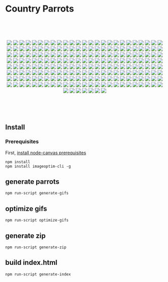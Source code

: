 Country Parrots
================
<p>
  <img height="50" src="data:image/png;base64,iVBORw0KGgoAAAANSUhEUgAAAAEAAAABCAQAAAC1HAwCAAAAC0lEQVR4nGNiYAAAAAkAAxkR2eQAAAAASUVORK5CYII=">
</p>
<p align="center">
  <img src="https://raw.githubusercontent.com/reimertz/countryparrots/master/parrots/afghanistan-parrot.gif">
<img src="https://raw.githubusercontent.com/reimertz/countryparrots/master/parrots/albania-parrot.gif">
<img src="https://raw.githubusercontent.com/reimertz/countryparrots/master/parrots/algeria-parrot.gif">
<img src="https://raw.githubusercontent.com/reimertz/countryparrots/master/parrots/andorra-parrot.gif">
<img src="https://raw.githubusercontent.com/reimertz/countryparrots/master/parrots/angola-parrot.gif">
<img src="https://raw.githubusercontent.com/reimertz/countryparrots/master/parrots/antigua-and-barbuda-parrot.gif">
<img src="https://raw.githubusercontent.com/reimertz/countryparrots/master/parrots/argentina-parrot.gif">
<img src="https://raw.githubusercontent.com/reimertz/countryparrots/master/parrots/armenia-parrot.gif">
<img src="https://raw.githubusercontent.com/reimertz/countryparrots/master/parrots/australia-parrot.gif">
<img src="https://raw.githubusercontent.com/reimertz/countryparrots/master/parrots/austria-parrot.gif">
<img src="https://raw.githubusercontent.com/reimertz/countryparrots/master/parrots/azerbaijan-parrot.gif">
<img src="https://raw.githubusercontent.com/reimertz/countryparrots/master/parrots/the-bahamas-parrot.gif">
<img src="https://raw.githubusercontent.com/reimertz/countryparrots/master/parrots/bahrain-parrot.gif">
<img src="https://raw.githubusercontent.com/reimertz/countryparrots/master/parrots/bangladesh-parrot.gif">
<img src="https://raw.githubusercontent.com/reimertz/countryparrots/master/parrots/barbados-parrot.gif">
<img src="https://raw.githubusercontent.com/reimertz/countryparrots/master/parrots/belarus-parrot.gif">
<img src="https://raw.githubusercontent.com/reimertz/countryparrots/master/parrots/belgium-parrot.gif">
<img src="https://raw.githubusercontent.com/reimertz/countryparrots/master/parrots/belize-parrot.gif">
<img src="https://raw.githubusercontent.com/reimertz/countryparrots/master/parrots/benin-parrot.gif">
<img src="https://raw.githubusercontent.com/reimertz/countryparrots/master/parrots/bhutan-parrot.gif">
<img src="https://raw.githubusercontent.com/reimertz/countryparrots/master/parrots/bolivia-parrot.gif">
<img src="https://raw.githubusercontent.com/reimertz/countryparrots/master/parrots/bosnia-and-herzegovina-parrot.gif">
<img src="https://raw.githubusercontent.com/reimertz/countryparrots/master/parrots/botswana-parrot.gif">
<img src="https://raw.githubusercontent.com/reimertz/countryparrots/master/parrots/brazil-parrot.gif">
<img src="https://raw.githubusercontent.com/reimertz/countryparrots/master/parrots/brunei-parrot.gif">
<img src="https://raw.githubusercontent.com/reimertz/countryparrots/master/parrots/bulgaria-parrot.gif">
<img src="https://raw.githubusercontent.com/reimertz/countryparrots/master/parrots/burkina-faso-parrot.gif">
<img src="https://raw.githubusercontent.com/reimertz/countryparrots/master/parrots/burundi-parrot.gif">
<img src="https://raw.githubusercontent.com/reimertz/countryparrots/master/parrots/cambodia-parrot.gif">
<img src="https://raw.githubusercontent.com/reimertz/countryparrots/master/parrots/cameroon-parrot.gif">
<img src="https://raw.githubusercontent.com/reimertz/countryparrots/master/parrots/canada-parrot.gif">
<img src="https://raw.githubusercontent.com/reimertz/countryparrots/master/parrots/cape-verde-parrot.gif">
<img src="https://raw.githubusercontent.com/reimertz/countryparrots/master/parrots/central-african-republic-parrot.gif">
<img src="https://raw.githubusercontent.com/reimertz/countryparrots/master/parrots/chad-parrot.gif">
<img src="https://raw.githubusercontent.com/reimertz/countryparrots/master/parrots/chile-parrot.gif">
<img src="https://raw.githubusercontent.com/reimertz/countryparrots/master/parrots/china-parrot.gif">
<img src="https://raw.githubusercontent.com/reimertz/countryparrots/master/parrots/colombia-parrot.gif">
<img src="https://raw.githubusercontent.com/reimertz/countryparrots/master/parrots/comoros-parrot.gif">
<img src="https://raw.githubusercontent.com/reimertz/countryparrots/master/parrots/democratic-republic-of-the-congo-parrot.gif">
<img src="https://raw.githubusercontent.com/reimertz/countryparrots/master/parrots/congo-parrot.gif">
<img src="https://raw.githubusercontent.com/reimertz/countryparrots/master/parrots/costa-rica-parrot.gif">
<img src="https://raw.githubusercontent.com/reimertz/countryparrots/master/parrots/croatia-parrot.gif">
<img src="https://raw.githubusercontent.com/reimertz/countryparrots/master/parrots/cuba-parrot.gif">
<img src="https://raw.githubusercontent.com/reimertz/countryparrots/master/parrots/cyprus-parrot.gif">
<img src="https://raw.githubusercontent.com/reimertz/countryparrots/master/parrots/czech-republic-parrot.gif">
<img src="https://raw.githubusercontent.com/reimertz/countryparrots/master/parrots/denmark-parrot.gif">
<img src="https://raw.githubusercontent.com/reimertz/countryparrots/master/parrots/djibouti-parrot.gif">
<img src="https://raw.githubusercontent.com/reimertz/countryparrots/master/parrots/dominica-parrot.gif">
<img src="https://raw.githubusercontent.com/reimertz/countryparrots/master/parrots/dominican-republic-parrot.gif">
<img src="https://raw.githubusercontent.com/reimertz/countryparrots/master/parrots/timor-leste-parrot.gif">
<img src="https://raw.githubusercontent.com/reimertz/countryparrots/master/parrots/ecuador-parrot.gif">
<img src="https://raw.githubusercontent.com/reimertz/countryparrots/master/parrots/egypt-parrot.gif">
<img src="https://raw.githubusercontent.com/reimertz/countryparrots/master/parrots/el-salvador-parrot.gif">
<img src="https://raw.githubusercontent.com/reimertz/countryparrots/master/parrots/equatorial-guinea-parrot.gif">
<img src="https://raw.githubusercontent.com/reimertz/countryparrots/master/parrots/eritrea-parrot.gif">
<img src="https://raw.githubusercontent.com/reimertz/countryparrots/master/parrots/estonia-parrot.gif">
<img src="https://raw.githubusercontent.com/reimertz/countryparrots/master/parrots/ethiopia-parrot.gif">
<img src="https://raw.githubusercontent.com/reimertz/countryparrots/master/parrots/fiji-parrot.gif">
<img src="https://raw.githubusercontent.com/reimertz/countryparrots/master/parrots/finland-parrot.gif">
<img src="https://raw.githubusercontent.com/reimertz/countryparrots/master/parrots/france-parrot.gif">
<img src="https://raw.githubusercontent.com/reimertz/countryparrots/master/parrots/gabon-parrot.gif">
<img src="https://raw.githubusercontent.com/reimertz/countryparrots/master/parrots/the-gambia-parrot.gif">
<img src="https://raw.githubusercontent.com/reimertz/countryparrots/master/parrots/georgia-parrot.gif">
<img src="https://raw.githubusercontent.com/reimertz/countryparrots/master/parrots/germany-parrot.gif">
<img src="https://raw.githubusercontent.com/reimertz/countryparrots/master/parrots/ghana-parrot.gif">
<img src="https://raw.githubusercontent.com/reimertz/countryparrots/master/parrots/greece-parrot.gif">
<img src="https://raw.githubusercontent.com/reimertz/countryparrots/master/parrots/grenada-parrot.gif">
<img src="https://raw.githubusercontent.com/reimertz/countryparrots/master/parrots/guatemala-parrot.gif">
<img src="https://raw.githubusercontent.com/reimertz/countryparrots/master/parrots/guinea-parrot.gif">
<img src="https://raw.githubusercontent.com/reimertz/countryparrots/master/parrots/guinea-bissau-parrot.gif">
<img src="https://raw.githubusercontent.com/reimertz/countryparrots/master/parrots/guyana-parrot.gif">
<img src="https://raw.githubusercontent.com/reimertz/countryparrots/master/parrots/haiti-parrot.gif">
<img src="https://raw.githubusercontent.com/reimertz/countryparrots/master/parrots/honduras-parrot.gif">
<img src="https://raw.githubusercontent.com/reimertz/countryparrots/master/parrots/hungary-parrot.gif">
<img src="https://raw.githubusercontent.com/reimertz/countryparrots/master/parrots/iceland-parrot.gif">
<img src="https://raw.githubusercontent.com/reimertz/countryparrots/master/parrots/india-parrot.gif">
<img src="https://raw.githubusercontent.com/reimertz/countryparrots/master/parrots/indonesia-parrot.gif">
<img src="https://raw.githubusercontent.com/reimertz/countryparrots/master/parrots/iran-parrot.gif">
<img src="https://raw.githubusercontent.com/reimertz/countryparrots/master/parrots/iraq-parrot.gif">
<img src="https://raw.githubusercontent.com/reimertz/countryparrots/master/parrots/ireland-parrot.gif">
<img src="https://raw.githubusercontent.com/reimertz/countryparrots/master/parrots/israel-parrot.gif">
<img src="https://raw.githubusercontent.com/reimertz/countryparrots/master/parrots/italy-parrot.gif">
<img src="https://raw.githubusercontent.com/reimertz/countryparrots/master/parrots/ivory-coast-parrot.gif">
<img src="https://raw.githubusercontent.com/reimertz/countryparrots/master/parrots/jamaica-parrot.gif">
<img src="https://raw.githubusercontent.com/reimertz/countryparrots/master/parrots/japan-parrot.gif">
<img src="https://raw.githubusercontent.com/reimertz/countryparrots/master/parrots/jordan-parrot.gif">
<img src="https://raw.githubusercontent.com/reimertz/countryparrots/master/parrots/kazakhstan-parrot.gif">
<img src="https://raw.githubusercontent.com/reimertz/countryparrots/master/parrots/kenya-parrot.gif">
<img src="https://raw.githubusercontent.com/reimertz/countryparrots/master/parrots/kiribati-parrot.gif">
<img src="https://raw.githubusercontent.com/reimertz/countryparrots/master/parrots/north-korea-parrot.gif">
<img src="https://raw.githubusercontent.com/reimertz/countryparrots/master/parrots/south-korea-parrot.gif">
<img src="https://raw.githubusercontent.com/reimertz/countryparrots/master/parrots/kuwait-parrot.gif">
<img src="https://raw.githubusercontent.com/reimertz/countryparrots/master/parrots/kyrgyzstan-parrot.gif">
<img src="https://raw.githubusercontent.com/reimertz/countryparrots/master/parrots/laos-parrot.gif">
<img src="https://raw.githubusercontent.com/reimertz/countryparrots/master/parrots/latvia-parrot.gif">
<img src="https://raw.githubusercontent.com/reimertz/countryparrots/master/parrots/lebanon-parrot.gif">
<img src="https://raw.githubusercontent.com/reimertz/countryparrots/master/parrots/lesotho-parrot.gif">
<img src="https://raw.githubusercontent.com/reimertz/countryparrots/master/parrots/liberia-parrot.gif">
<img src="https://raw.githubusercontent.com/reimertz/countryparrots/master/parrots/libya-parrot.gif">
<img src="https://raw.githubusercontent.com/reimertz/countryparrots/master/parrots/liechtenstein-parrot.gif">
<img src="https://raw.githubusercontent.com/reimertz/countryparrots/master/parrots/lithuania-parrot.gif">
<img src="https://raw.githubusercontent.com/reimertz/countryparrots/master/parrots/luxembourg-parrot.gif">
<img src="https://raw.githubusercontent.com/reimertz/countryparrots/master/parrots/macedonia-parrot.gif">
<img src="https://raw.githubusercontent.com/reimertz/countryparrots/master/parrots/madagascar-parrot.gif">
<img src="https://raw.githubusercontent.com/reimertz/countryparrots/master/parrots/malawi-parrot.gif">
<img src="https://raw.githubusercontent.com/reimertz/countryparrots/master/parrots/malaysia-parrot.gif">
<img src="https://raw.githubusercontent.com/reimertz/countryparrots/master/parrots/maldives-parrot.gif">
<img src="https://raw.githubusercontent.com/reimertz/countryparrots/master/parrots/mali-parrot.gif">
<img src="https://raw.githubusercontent.com/reimertz/countryparrots/master/parrots/malta-parrot.gif">
<img src="https://raw.githubusercontent.com/reimertz/countryparrots/master/parrots/marshall-islands-parrot.gif">
<img src="https://raw.githubusercontent.com/reimertz/countryparrots/master/parrots/mauritania-parrot.gif">
<img src="https://raw.githubusercontent.com/reimertz/countryparrots/master/parrots/mauritius-parrot.gif">
<img src="https://raw.githubusercontent.com/reimertz/countryparrots/master/parrots/mexico-parrot.gif">
<img src="https://raw.githubusercontent.com/reimertz/countryparrots/master/parrots/fs-micronesia-parrot.gif">
<img src="https://raw.githubusercontent.com/reimertz/countryparrots/master/parrots/moldova-parrot.gif">
<img src="https://raw.githubusercontent.com/reimertz/countryparrots/master/parrots/monaco-parrot.gif">
<img src="https://raw.githubusercontent.com/reimertz/countryparrots/master/parrots/mongolia-parrot.gif">
<img src="https://raw.githubusercontent.com/reimertz/countryparrots/master/parrots/montenegro-parrot.gif">
<img src="https://raw.githubusercontent.com/reimertz/countryparrots/master/parrots/morocco-parrot.gif">
<img src="https://raw.githubusercontent.com/reimertz/countryparrots/master/parrots/mozambique-parrot.gif">
<img src="https://raw.githubusercontent.com/reimertz/countryparrots/master/parrots/myanmar-parrot.gif">
<img src="https://raw.githubusercontent.com/reimertz/countryparrots/master/parrots/namibia-parrot.gif">
<img src="https://raw.githubusercontent.com/reimertz/countryparrots/master/parrots/nauru-parrot.gif">
<img src="https://raw.githubusercontent.com/reimertz/countryparrots/master/parrots/nepal-parrot.gif">
<img src="https://raw.githubusercontent.com/reimertz/countryparrots/master/parrots/kingdom-of-the-netherlands-parrot.gif">
<img src="https://raw.githubusercontent.com/reimertz/countryparrots/master/parrots/new-zealand-parrot.gif">
<img src="https://raw.githubusercontent.com/reimertz/countryparrots/master/parrots/nicaragua-parrot.gif">
<img src="https://raw.githubusercontent.com/reimertz/countryparrots/master/parrots/niger-parrot.gif">
<img src="https://raw.githubusercontent.com/reimertz/countryparrots/master/parrots/nigeria-parrot.gif">
<img src="https://raw.githubusercontent.com/reimertz/countryparrots/master/parrots/norway-parrot.gif">
<img src="https://raw.githubusercontent.com/reimertz/countryparrots/master/parrots/oman-parrot.gif">
<img src="https://raw.githubusercontent.com/reimertz/countryparrots/master/parrots/pakistan-parrot.gif">
<img src="https://raw.githubusercontent.com/reimertz/countryparrots/master/parrots/palau-parrot.gif">
<img src="https://raw.githubusercontent.com/reimertz/countryparrots/master/parrots/state-of-palestine-parrot.gif">
<img src="https://raw.githubusercontent.com/reimertz/countryparrots/master/parrots/panama-parrot.gif">
<img src="https://raw.githubusercontent.com/reimertz/countryparrots/master/parrots/papua-new-guinea-parrot.gif">
<img src="https://raw.githubusercontent.com/reimertz/countryparrots/master/parrots/paraguay-parrot.gif">
<img src="https://raw.githubusercontent.com/reimertz/countryparrots/master/parrots/peru-parrot.gif">
<img src="https://raw.githubusercontent.com/reimertz/countryparrots/master/parrots/philippines-parrot.gif">
<img src="https://raw.githubusercontent.com/reimertz/countryparrots/master/parrots/poland-parrot.gif">
<img src="https://raw.githubusercontent.com/reimertz/countryparrots/master/parrots/portugal-parrot.gif">
<img src="https://raw.githubusercontent.com/reimertz/countryparrots/master/parrots/puerto-rico-parrot.gif">
<img src="https://raw.githubusercontent.com/reimertz/countryparrots/master/parrots/qatar-parrot.gif">
<img src="https://raw.githubusercontent.com/reimertz/countryparrots/master/parrots/romania-parrot.gif">
<img src="https://raw.githubusercontent.com/reimertz/countryparrots/master/parrots/russia-parrot.gif">
<img src="https://raw.githubusercontent.com/reimertz/countryparrots/master/parrots/rwanda-parrot.gif">
<img src="https://raw.githubusercontent.com/reimertz/countryparrots/master/parrots/saint-kitts-and-nevis-parrot.gif">
<img src="https://raw.githubusercontent.com/reimertz/countryparrots/master/parrots/saint-lucia-parrot.gif">
<img src="https://raw.githubusercontent.com/reimertz/countryparrots/master/parrots/saint-vincent-and-the-grenadines-parrot.gif">
<img src="https://raw.githubusercontent.com/reimertz/countryparrots/master/parrots/samoa-parrot.gif">
<img src="https://raw.githubusercontent.com/reimertz/countryparrots/master/parrots/san-marino-parrot.gif">
<img src="https://raw.githubusercontent.com/reimertz/countryparrots/master/parrots/são-tomé-and-príncipe-parrot.gif">
<img src="https://raw.githubusercontent.com/reimertz/countryparrots/master/parrots/saudi-arabia-parrot.gif">
<img src="https://raw.githubusercontent.com/reimertz/countryparrots/master/parrots/senegal-parrot.gif">
<img src="https://raw.githubusercontent.com/reimertz/countryparrots/master/parrots/serbia-parrot.gif">
<img src="https://raw.githubusercontent.com/reimertz/countryparrots/master/parrots/seychelles-parrot.gif">
<img src="https://raw.githubusercontent.com/reimertz/countryparrots/master/parrots/sierra-leone-parrot.gif">
<img src="https://raw.githubusercontent.com/reimertz/countryparrots/master/parrots/singapore-parrot.gif">
<img src="https://raw.githubusercontent.com/reimertz/countryparrots/master/parrots/slovakia-parrot.gif">
<img src="https://raw.githubusercontent.com/reimertz/countryparrots/master/parrots/slovenia-parrot.gif">
<img src="https://raw.githubusercontent.com/reimertz/countryparrots/master/parrots/solomon-islands-parrot.gif">
<img src="https://raw.githubusercontent.com/reimertz/countryparrots/master/parrots/somalia-parrot.gif">
<img src="https://raw.githubusercontent.com/reimertz/countryparrots/master/parrots/south-africa-parrot.gif">
<img src="https://raw.githubusercontent.com/reimertz/countryparrots/master/parrots/south-sudan-parrot.gif">
<img src="https://raw.githubusercontent.com/reimertz/countryparrots/master/parrots/spain-parrot.gif">
<img src="https://raw.githubusercontent.com/reimertz/countryparrots/master/parrots/sri-lanka-parrot.gif">
<img src="https://raw.githubusercontent.com/reimertz/countryparrots/master/parrots/sudan-parrot.gif">
<img src="https://raw.githubusercontent.com/reimertz/countryparrots/master/parrots/suriname-parrot.gif">
<img src="https://raw.githubusercontent.com/reimertz/countryparrots/master/parrots/swaziland-parrot.gif">
<img src="https://raw.githubusercontent.com/reimertz/countryparrots/master/parrots/sweden-parrot.gif">
<img src="https://raw.githubusercontent.com/reimertz/countryparrots/master/parrots/switzerland-parrot.gif">
<img src="https://raw.githubusercontent.com/reimertz/countryparrots/master/parrots/syria-parrot.gif">
<img src="https://raw.githubusercontent.com/reimertz/countryparrots/master/parrots/tajikistan-parrot.gif">
<img src="https://raw.githubusercontent.com/reimertz/countryparrots/master/parrots/tanzania-parrot.gif">
<img src="https://raw.githubusercontent.com/reimertz/countryparrots/master/parrots/thailand-parrot.gif">
<img src="https://raw.githubusercontent.com/reimertz/countryparrots/master/parrots/togo-parrot.gif">
<img src="https://raw.githubusercontent.com/reimertz/countryparrots/master/parrots/tonga-parrot.gif">
<img src="https://raw.githubusercontent.com/reimertz/countryparrots/master/parrots/trinidad-and-tobago-parrot.gif">
<img src="https://raw.githubusercontent.com/reimertz/countryparrots/master/parrots/tunisia-parrot.gif">
<img src="https://raw.githubusercontent.com/reimertz/countryparrots/master/parrots/turkey-parrot.gif">
<img src="https://raw.githubusercontent.com/reimertz/countryparrots/master/parrots/turkmenistan-parrot.gif">
<img src="https://raw.githubusercontent.com/reimertz/countryparrots/master/parrots/tuvalu-parrot.gif">
<img src="https://raw.githubusercontent.com/reimertz/countryparrots/master/parrots/uganda-parrot.gif">
<img src="https://raw.githubusercontent.com/reimertz/countryparrots/master/parrots/ukraine-parrot.gif">
<img src="https://raw.githubusercontent.com/reimertz/countryparrots/master/parrots/united-arab-emirates-parrot.gif">
<img src="https://raw.githubusercontent.com/reimertz/countryparrots/master/parrots/united-kingdom-parrot.gif">
<img src="https://raw.githubusercontent.com/reimertz/countryparrots/master/parrots/united-states-parrot.gif">
<img src="https://raw.githubusercontent.com/reimertz/countryparrots/master/parrots/uruguay-parrot.gif">
<img src="https://raw.githubusercontent.com/reimertz/countryparrots/master/parrots/uzbekistan-parrot.gif">
<img src="https://raw.githubusercontent.com/reimertz/countryparrots/master/parrots/vanuatu-parrot.gif">
<img src="https://raw.githubusercontent.com/reimertz/countryparrots/master/parrots/vatican-city-parrot.gif">
<img src="https://raw.githubusercontent.com/reimertz/countryparrots/master/parrots/venezuela-parrot.gif">
<img src="https://raw.githubusercontent.com/reimertz/countryparrots/master/parrots/vietnam-parrot.gif">
<img src="https://raw.githubusercontent.com/reimertz/countryparrots/master/parrots/yemen-parrot.gif">
<img src="https://raw.githubusercontent.com/reimertz/countryparrots/master/parrots/zambia-parrot.gif">
<img src="https://raw.githubusercontent.com/reimertz/countryparrots/master/parrots/zimbabwe-parrot.gif">
<img src="https://raw.githubusercontent.com/reimertz/countryparrots/master/parrots/abkhazia-parrot.gif">
<img src="https://raw.githubusercontent.com/reimertz/countryparrots/master/parrots/cook-islands-parrot.gif">
<img src="https://raw.githubusercontent.com/reimertz/countryparrots/master/parrots/kosovo-parrot.gif">
<img src="https://raw.githubusercontent.com/reimertz/countryparrots/master/parrots/nagorno-karabakh-republic-parrot.gif">
<img src="https://raw.githubusercontent.com/reimertz/countryparrots/master/parrots/niue-parrot.gif">
<img src="https://raw.githubusercontent.com/reimertz/countryparrots/master/parrots/northern-cyprus-parrot.gif">
<img src="https://raw.githubusercontent.com/reimertz/countryparrots/master/parrots/sahrawi-arab-democratic-republic-parrot.gif">
<img src="https://raw.githubusercontent.com/reimertz/countryparrots/master/parrots/somaliland-parrot.gif">
<img src="https://raw.githubusercontent.com/reimertz/countryparrots/master/parrots/south-ossetia-parrot.gif">
<img src="https://raw.githubusercontent.com/reimertz/countryparrots/master/parrots/taiwan-parrot.gif">
<img src="https://raw.githubusercontent.com/reimertz/countryparrots/master/parrots/transnistria-parrot.gif">
  <p>
    <img height="50" src="data:image/png;base64,iVBORw0KGgoAAAANSUhEUgAAAAEAAAABCAQAAAC1HAwCAAAAC0lEQVR4nGNiYAAAAAkAAxkR2eQAAAAASUVORK5CYII=">
  </p>
</p>

## Install
### Prerequisites 

First, [install node-canvas prerequisites](https://github.com/Automattic/node-canvas#installation)

```
npm install
npm install imageoptim-cli -g
```

## generate parrots
```
npm run-script generate-gifs
```


## optimize gifs
```
npm run-script optimize-gifs
```

## generate zip
```
npm run-script generate-zip
```

## build index.html
```
npm run-script generate-index
```

